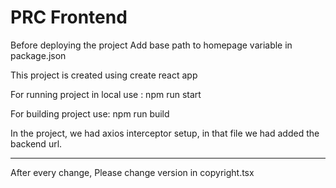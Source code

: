 # PRC Frontend

Before deploying the project 
Add base path to homepage variable in package.json

This project is created using create react app

For running project in local use : npm run start

For building project use: npm run build

In the project, we had axios interceptor setup, in that file we had added the backend url.

-------------------------------------------------------------------

After every change, Please change version in copyright.tsx
